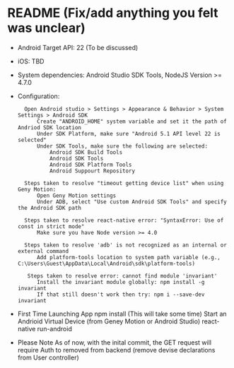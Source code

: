 # README (Fix/add anything you felt was unclear)

* Android Target API: 22 (To be discussed)
* iOS: TBD

* System dependencies: Android Studio SDK Tools, NodeJS Version >= 4.7.0

* Configuration:
		
		Open Android studio > Settings > Appearance & Behavior > System Settings > Android SDK
			Create "ANDROID_HOME" system variable and set it the path of Andriod SDK location
			Under SDK Platform, make sure "Android 5.1 API level 22 is selected"
			Under SDK Tools, make sure the following are selected:
				Android SDK Build Tools
				Android SDK Tools
				Android SDK Platform Tools
				Android Suppourt Repository
        
        Steps taken to resolve "timeout getting device list" when using Geny Motion:
            Open Geny Motion settings
            Under ADB, select "Use custom Android SDK Tools" and specify the Android SDK path
            
        Steps taken to resolve react-native error: "SyntaxError: Use of const in strict mode"
            Make sure you have Node version >= 4.0

        Steps taken to resolve 'adb' is not recognized as an internal or external command
            Add platform-tools location to system path variable (e.g., C:\Users\Guest\AppData\Local\Android\sdk\platform-tools)

         Steps taken to resolve error: cannot find module 'invariant' 
            Install the invariant module globally: npm install -g invariant
            If that still doesn't work then try: npm i --save-dev invariant

* First Time Launching App
	npm install (This will take some time)
	Start an Andrioid Virtual Device (from Geney Motion or Android Studio)
	react-native run-android

* Please Note
	As of now, with the inital commit, the GET request will require Auth to removed from backend (remove devise declarations from User controller)
